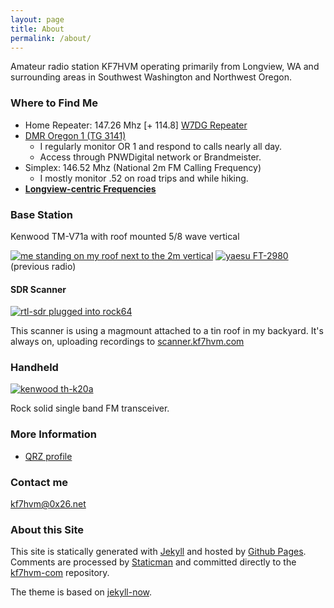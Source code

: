 ```yaml
---
layout: page
title: About
permalink: /about/
---
```


Amateur radio station KF7HVM operating primarily from Longview, WA and surrounding areas in
Southwest Washington and Northwest Oregon.

### Where to Find Me

* Home Repeater: 147.26 Mhz \[+ 114.8\] [W7DG Repeater](http://www.w7dg.org/w7dgreference.html)
* [DMR Oregon 1 (TG 3141)](http://pnwdigital.net/repeaters.html)
  * I regularly monitor OR 1 and respond to calls nearly all day.
  * Access through PNWDigital network or Brandmeister.
* Simplex: 146.52 Mhz (National 2m FM Calling Frequency)
  * I mostly monitor .52 on road trips and while hiking.
* [**Longview-centric Frequencies**](_posts/2020-09-22-longview-centric-frequencies.md)

### Base Station

Kenwood TM-V71a with roof mounted 5/8 wave vertical

[<img src="/images/antenna_roof_thumb.jpg" alt="me standing on my roof next to the 2m vertical">](/images/antenna_roof.jpg)
[<img src="/images/yaesu-ft2980_thumb.jpg" alt="yaesu FT-2980">](/images/yaesu-ft2980.jpg)
(previous radio)

#### SDR Scanner

[<img src="/images/rtl-sdr_thumb.jpg" alt="rtl-sdr plugged into rock64">](/images/rtl-sdr.jpg)

This scanner is using a magmount attached to a tin roof in my backyard. It's
always on, uploading recordings to [scanner.kf7hvm.com](https://scanner.kf7hvm.com)

### Handheld

[<img src="/images/kenwood-th-k20a_thumb.jpg" alt="kenwood th-k20a">](/images/kenwood-th-k20a.jpg)

Rock solid single band FM transceiver.


### More Information

* [QRZ profile](https://www.qrz.com/db/KF7HVM)

### Contact me

[kf7hvm@0x26.net](mailto:kf7hvm@0x26.net)

### About this Site

This site is statically generated with [Jekyll](https://jekyllrb.com/)
and hosted by [Github Pages](https://pages.github.com/). Comments are
processed by [Staticman](/_posts/2020-09-29-staticman-comments.md) and
committed directly to the [kf7hvm-com](https://github.com/masenf/kf7hvm-com)
repository.

The theme is based on [jekyll-now](https://github.com/barryclark/jekyll-now).
